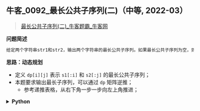 ## 牛客_0092_最长公共子序列(二)（中等, 2022-03）
<!--info
tags: [动态规划, 经典]
source: 牛客
level: 中等
number: 0092
name: 最长公共子序列(二)
companies: []
-->

> [最长公共子序列(二)_牛客题霸_牛客网](https://www.nowcoder.com/practice/6d29638c85bb4ffd80c020fe244baf11)

<summary><b>问题简述</b></summary>

```txt
给定两个字符串str1和str2，输出两个字符串的最长公共子序列。如果最长公共子序列为空，则返回"-1"。目前给出的数据，仅仅会存在一个最长的公共子序列。
```

<!-- 
<details><summary><b>详细描述</b></summary>

```txt
```

</details>
-->


<!-- <div align="center"><img src="../../../_assets/xxx.png" height="300" /></div> -->

<summary><b>思路：动态规划</b></summary>

- 定义 `dp[i][j]` 表示 `s1[:i]` 和 `s2[:j]` 的最长公共子序列；
- 本题要求输出最长子序列，可以通过 `dp` 矩阵逆推；
    - 参考递推表格，从右下角一步一步向左上角推进；

<details><summary><b>Python</b></summary>

```python
class Solution:
    def LCS(self , s1: str, s2: str) -> str:
        
        m, n = len(s1), len(s2)
        dp = [[0] * (n + 1) for _ in range(m + 1)]
        
        for i in range(1, m + 1):
            for j in range(1, n + 1):
                # r1 = dp[i - 1][j]
                # r2 = dp[i][j - 1]
                # r3 = dp[i - 1][j - 1] + int(s1[i - 1] == s2[j - 1])
                # dp[i][j] = max(r1, r2, r3)
                
                # 推荐下面的写法
                # 表明 dp[i - 1][j] 和 dp[i][j - 1] 至多比 dp[i][j - 1] 大 1
                if s1[i - 1] == s2[j - 1]:
                    dp[i][j] = dp[i - 1][j - 1] + 1
                else:
                    dp[i][j] = max(dp[i - 1][j], dp[i][j - 1])
        
        ret = []
        i, j = m, n
        while i > 0 and j > 0:
            if s1[i - 1] == s2[j - 1]:
                ret.append(s1[i - 1])
                i -= 1
                j -= 1
            else: 
                # 因为题目说明只有一个解，所以其实不会存在 dp[i - 1][j] == dp[i][j - 1] 的情况；
                # 换言之，如果存在 dp[i - 1][j] == dp[i][j - 1]，即有多组解；
                if dp[i - 1][j] > dp[i][j - 1]:  
                    i -= 1
                else:
                    j -= 1
        
        ret = ''.join(ret[::-1])  # 逆序
        return ret if ret else '-1'
```

</details>

